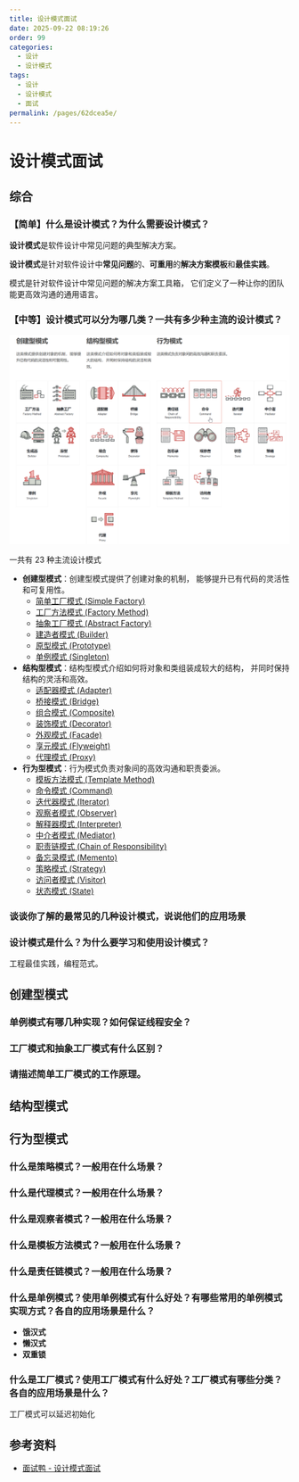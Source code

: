 ```yaml
---
title: 设计模式面试
date: 2025-09-22 08:19:26
order: 99
categories:
  - 设计
  - 设计模式
tags:
  - 设计
  - 设计模式
  - 面试
permalink: /pages/62dcea5e/
---
```


# 设计模式面试

## 综合

### 【简单】什么是设计模式？为什么需要设计模式？

**设计模式**是软件设计中常见问题的典型解决方案。

**设计模式**是针对软件设计中**常见问题**的、**可重用**的**解决方案模板**和**最佳实践**。

模式是针对软件设计中常见问题的解决方案工具箱， 它们定义了一种让你的团队能更高效沟通的通用语言。

### 【中等】设计模式可以分为哪几类？一共有多少种主流的设计模式？

![](https://raw.githubusercontent.com/dunwu/images/master/202509211833382.png)

一共有 23 种主流设计模式

- **创建型模式**：创建型模式提供了创建对象的机制， 能够提升已有代码的灵活性和可复用性。
  - [简单工厂模式 (Simple Factory)](简单工厂模式.md)
  - [工厂方法模式 (Factory Method)](工厂方法模式.md)
  - [抽象工厂模式 (Abstract Factory)](抽象工厂模式.md)
  - [建造者模式 (Builder)](建造者模式.md)
  - [原型模式 (Prototype)](原型模式.md)
  - [单例模式 (Singleton)](单例模式.md)
- **结构型模式**：结构型模式介绍如何将对象和类组装成较大的结构， 并同时保持结构的灵活和高效。
  - [适配器模式 (Adapter)](适配器模式.md)
  - [桥接模式 (Bridge)](桥接模式.md)
  - [组合模式 (Composite)](组合模式.md)
  - [装饰模式 (Decorator)](装饰模式.md)
  - [外观模式 (Facade)](外观模式.md)
  - [享元模式 (Flyweight)](享元模式.md)
  - [代理模式 (Proxy)](代理模式.md)
- **行为型模式**：行为模式负责对象间的高效沟通和职责委派。
  - [模板方法模式 (Template Method)](模板方法模式.md)
  - [命令模式 (Command)](命令模式.md)
  - [迭代器模式 (Iterator)](迭代器模式.md)
  - [观察者模式 (Observer)](观察者模式.md)
  - [解释器模式 (Interpreter)](解释器模式.md)
  - [中介者模式 (Mediator)](中介者模式.md)
  - [职责链模式 (Chain of Responsibility)](职责链模式.md)
  - [备忘录模式 (Memento)](备忘录模式.md)
  - [策略模式 (Strategy)](策略模式.md)
  - [访问者模式 (Visitor)](访问者模式.md)
  - [状态模式 (State)](状态模式.md)

### 谈谈你了解的最常见的几种设计模式，说说他们的应用场景

### 设计模式是什么？为什么要学习和使用设计模式？

工程最佳实践，编程范式。

## 创建型模式

### 单例模式有哪几种实现？如何保证线程安全？

### 工厂模式和抽象工厂模式有什么区别？

### 请描述简单工厂模式的工作原理。

## 结构型模式

## 行为型模式

### 什么是策略模式？一般用在什么场景？

### 什么是代理模式？一般用在什么场景？

### 什么是观察者模式？一般用在什么场景？

### 什么是模板方法模式？一般用在什么场景？

### 什么是责任链模式？一般用在什么场景？

### 什么是单例模式？使用单例模式有什么好处？有哪些常用的单例模式实现方式？各自的应用场景是什么？

- **饿汉式**
- **懒汉式**
- **双重锁**

### 什么是工厂模式？使用工厂模式有什么好处？工厂模式有哪些分类？各自的应用场景是什么？

工厂模式可以延迟初始化

## 参考资料

- [面试鸭 - 设计模式面试](https://www.mianshiya.com/bank/1801559627969929217)
